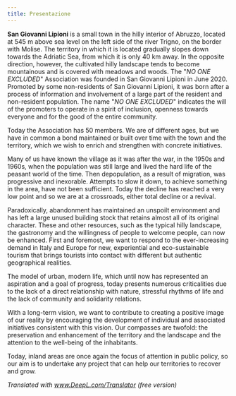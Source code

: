 ```yaml
---
title: Presentazione
---
```


<nuxt-img class="float-left mr-4 img-fluid" style="max-width: 40%;" src="/jpg/sangiovannilipioni-04.jpg"/>**San Giovanni Lipioni** is a small town in the hilly interior of Abruzzo, located at 545 m above sea level on the left side of the river Trigno, on the border with Molise. The territory in which it is located gradually slopes down towards the Adriatic Sea, from which it is only 40 km away. In the opposite direction, however, the cultivated hilly landscape tends to become mountainous and is covered with meadows and woods. The "_NO ONE EXCLUDED_" Association was founded in San Giovanni Lipioni in June 2020. Promoted by some non-residents of San Giovanni Lipioni, it was born after a process of information and involvement of a large part of the resident and non-resident population. The name "_NO ONE EXCLUDED_" indicates the will of the promoters to operate in a spirit of inclusion, openness towards everyone and for the good of the entire community.

Today the Association has 50 members. We are of different ages, but we have in common a bond maintained or built over time with the town and the territory, which we wish to enrich and strengthen with concrete initiatives.

Many of us have known the village as it was after the war, in the 1950s and 1960s, when the population was still large and lived the hard life of the peasant world of the time. Then depopulation, as a result of migration, was progressive and inexorable. Attempts to slow it down, to achieve something in the area, have not been sufficient. Today the decline has reached a very low point and so we are at a crossroads, either total decline or a revival.

Paradoxically, abandonment has maintained an unspoilt environment and has left a large unused building stock that retains almost all of its original character. These and other resources, such as the typical hilly landscape, the gastronomy and the willingness of people to welcome people, can now be enhanced. First and foremost, we want to respond to the ever-increasing demand in Italy and Europe for new, experiential and eco-sustainable tourism that brings tourists into contact with different but authentic geographical realities.

<nuxt-img class="float-right ml-4 img-fluid" style="max-width: 25%;" src="/svg/Logo_qr_code.svg"/>

The model of urban, modern life, which until now has represented an aspiration and a goal of progress, today presents numerous criticalities due to the lack of a direct relationship with nature, stressful rhythms of life and the lack of community and solidarity relations.

With a long-term vision, we want to contribute to creating a positive image of our reality by encouraging the development of individual and associated initiatives consistent with this vision. Our compasses are twofold: the preservation and enhancement of the territory and the landscape and the attention to the well-being of the inhabitants.

Today, inland areas are once again the focus of attention in public policy, so our aim is to undertake any project that can help our territories to recover and grow.

_Translated with www.DeepL.com/Translator (free version)_
